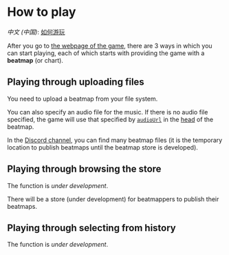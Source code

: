 # How to play

*中文 (中国)*: [如何游玩](how-to-play-zh-cn)

After you go to [the webpage of the game](https://ulysseszh.github.io/rpg/dododo/),
there are 3 ways in which you can start playing,
each of which starts with providing the game with a **beatmap** (or chart).

## Playing through uploading files

You need to upload a beatmap from your file system.

You can also specify an audio file for the music.
If there is no audio file specified, the game will use that specified by
[`audioUrl`](beatmap-spec#audiourl) in the [head](how-to-beatmap#head) of the beatmap.

In the [Discord channel](https://discord.com/channels/977458815794552842/977481204536311838),
you can find many beatmap files
(it is the temporary location to publish beatmaps until the beatmap store is developed).

## Playing through browsing the store

The function is *under development*.

There will be a store (under development) for beatmappers to publish their beatmaps.

## Playing through selecting from history

The function is *under development*.

